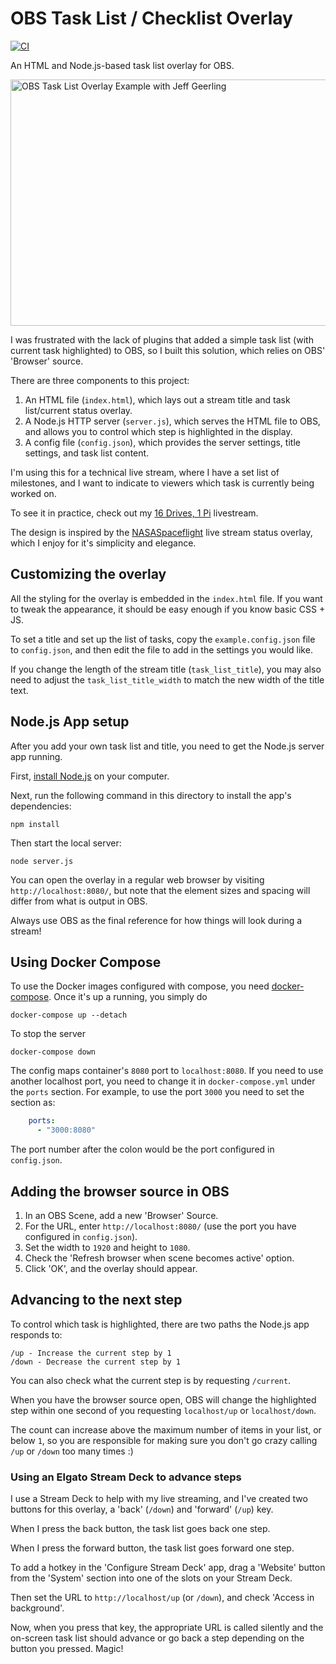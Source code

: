 # OBS Task List / Checklist Overlay

[![CI](https://github.com/geerlingguy/obs-task-list-overlay/actions/workflows/ci.yml/badge.svg?branch=master&event=push)](https://github.com/geerlingguy/obs-task-list-overlay/actions/workflows/ci.yml)

An HTML and Node.js-based task list overlay for OBS.

<img src="https://raw.githubusercontent.com/geerlingguy/obs-task-list-overlay/master/example.jpg" width="700" height="394" alt="OBS Task List Overlay Example with Jeff Geerling" />

I was frustrated with the lack of plugins that added a simple task list (with current task highlighted) to OBS, so I built this solution, which relies on OBS' 'Browser' source.

There are three components to this project:

  1. An HTML file (`index.html`), which lays out a stream title and task list/current status overlay.
  2. A Node.js HTTP server (`server.js`), which serves the HTML file to OBS, and allows you to control which step is highlighted in the display.
  3. A config file (`config.json`), which provides the server settings, title settings, and task list content.

I'm using this for a technical live stream, where I have a set list of milestones, and I want to indicate to viewers which task is currently being worked on.

To see it in practice, check out my [16 Drives, 1 Pi](https://www.youtube.com/watch?v=afnszOuWt74) livestream.

The design is inspired by the [NASASpaceflight](https://www.youtube.com/c/NASASpaceflightVideos) live stream status overlay, which I enjoy for it's simplicity and elegance.

## Customizing the overlay

All the styling for the overlay is embedded in the `index.html` file. If you want to tweak the appearance, it should be easy enough if you know basic CSS + JS.

To set a title and set up the list of tasks, copy the `example.config.json` file to `config.json`, and then edit the file to add in the settings you would like.

If you change the length of the stream title (`task_list_title`), you may also need to adjust the `task_list_title_width` to match the new width of the title text.

## Node.js App setup

After you add your own task list and title, you need to get the Node.js server app running.

First, [install Node.js](https://nodejs.org/en/download/) on your computer.

Next, run the following command in this directory to install the app's dependencies:

```
npm install
```

Then start the local server:

```
node server.js
```

You can open the overlay in a regular web browser by visiting `http://localhost:8080/`, but note that the element sizes and spacing will differ from what is output in OBS.

Always use OBS as the final reference for how things will look during a stream!

## Using Docker Compose

To use the Docker images configured with compose, you need [docker-compose](https://docs.docker.com/compose/install/). Once it's up a running, you simply do

```
docker-compose up --detach
```

To stop the server

```
docker-compose down
```

The config maps container's `8080` port to `localhost:8080`. If you need to use another localhost port, you need to change it in `docker-compose.yml` under the `ports` section. For example, to use the port `3000` you need to set the section as:

```yaml
    ports:
      - "3000:8080"
```

The port number after the colon would be the port configured in `config.json`.

## Adding the browser source in OBS

  1. In an OBS Scene, add a new 'Browser' Source.
  2. For the URL, enter `http://localhost:8080/` (use the port you have configured in `config.json`).
  3. Set the width to `1920` and height to `1080`.
  4. Check the 'Refresh browser when scene becomes active' option.
  5. Click 'OK', and the overlay should appear.

## Advancing to the next step

To control which task is highlighted, there are two paths the Node.js app responds to:

```
/up - Increase the current step by 1
/down - Decrease the current step by 1
```

You can also check what the current step is by requesting `/current`.

When you have the browser source open, OBS will change the highlighted step within one second of you requesting `localhost/up` or `localhost/down`.

The count can increase above the maximum number of items in your list, or below `1`, so you are responsible for making sure you don't go crazy calling `/up` or `/down` too many times :)

### Using an Elgato Stream Deck to advance steps

I use a Stream Deck to help with my live streaming, and I've created two buttons for this overlay, a 'back' (`/down`) and 'forward' (`/up`) key.

When I press the back button, the task list goes back one step.

When I press the forward button, the task list goes forward one step.

To add a hotkey in the 'Configure Stream Deck' app, drag a 'Website' button from the 'System' section into one of the slots on your Stream Deck.

Then set the URL to `http://localhost/up` (or `/down`), and check 'Access in background'.

Now, when you press that key, the appropriate URL is called silently and the on-screen task list should advance or go back a step depending on the button you pressed. Magic!
